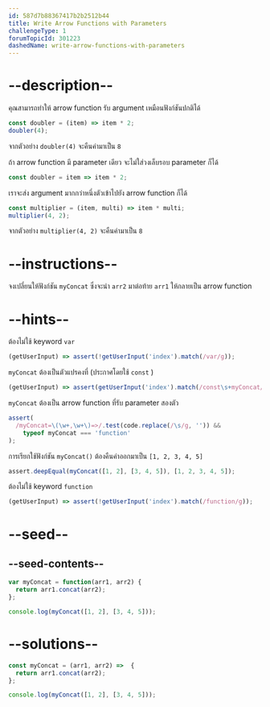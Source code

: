 ```yaml
---
id: 587d7b88367417b2b2512b44
title: Write Arrow Functions with Parameters
challengeType: 1
forumTopicId: 301223
dashedName: write-arrow-functions-with-parameters
---
```


# --description--

คุณสามารถทำให้ arrow function รับ argument เหมือนฟังก์ชันปกติได้

```js
const doubler = (item) => item * 2;
doubler(4);
```

จากตัวอย่าง `doubler(4)` จะคืนค่ามาเป็น `8`

ถ้า arrow function มี parameter เดียว จะไม่ใส่วงเล็บรอบ parameter ก็ได้

```js
const doubler = item => item * 2;
```

เราจะส่ง argument มากกว่าหนึ่งตัวเข้าไปยัง arrow function ก็ได้

```js
const multiplier = (item, multi) => item * multi;
multiplier(4, 2);
```

จากตัวอย่าง `multiplier(4, 2)` จะคืนค่ามาเป็น `8`

# --instructions--

จงเปลี่ยนให้ฟังก์ชัน `myConcat` ซึ่งจะนำ `arr2` มาต่อท้าย `arr1` ให้กลายเป็น arrow function

# --hints--

ต้องไม่ใช้ keyword `var`

```js
(getUserInput) => assert(!getUserInput('index').match(/var/g));
```

`myConcat` ต้องเป็นตัวแปรคงที่ (ประกาศโดยใช้ `const` )

```js
(getUserInput) => assert(getUserInput('index').match(/const\s+myConcat/g));
```

`myConcat` ต้องเป็น arrow function ที่รับ parameter สองตัว

```js
assert(
  /myConcat=\(\w+,\w+\)=>/.test(code.replace(/\s/g, '')) &&
    typeof myConcat === 'function'
);
```

การเรียกใช้ฟังก์ชัน `myConcat()` ต้องคืนค่าออกมาเป็น `[1, 2, 3, 4, 5]`

```js
assert.deepEqual(myConcat([1, 2], [3, 4, 5]), [1, 2, 3, 4, 5]);
```

ต้องไม่ใช้ keyword `function` 

```js
(getUserInput) => assert(!getUserInput('index').match(/function/g));
```

# --seed--

## --seed-contents--

```js
var myConcat = function(arr1, arr2) {
  return arr1.concat(arr2);
};

console.log(myConcat([1, 2], [3, 4, 5]));
```

# --solutions--

```js
const myConcat = (arr1, arr2) =>  {
  return arr1.concat(arr2);
};

console.log(myConcat([1, 2], [3, 4, 5]));
```
